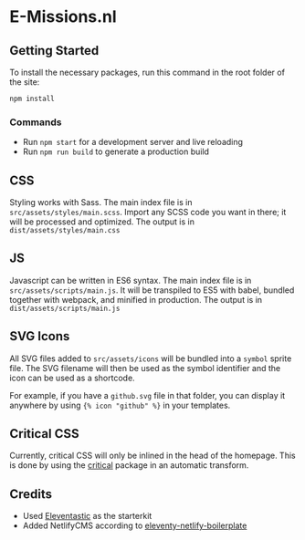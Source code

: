 # E-Missions.nl


## Getting Started

To install the necessary packages, run this command in the root folder of the site:

```sh
npm install
```

### Commands

- Run `npm start` for a development server and live reloading
- Run `npm run build` to generate a production build

## CSS

Styling works with Sass. The main index file is in `src/assets/styles/main.scss`. Import any SCSS code you want in there; it will be processed and optimized. The output is in `dist/assets/styles/main.css`

## JS

Javascript can be written in ES6 syntax. The main index file is in `src/assets/scripts/main.js`. It will be transpiled to ES5 with babel, bundled together with webpack, and minified in production. The output is in `dist/assets/scripts/main.js`

## SVG Icons

All SVG files added to `src/assets/icons` will be bundled into a `symbol` sprite file. The SVG filename will then be used as the symbol identifier and the icon can be used as a shortcode.

For example, if you have a `github.svg` file in that folder, you can display it anywhere by using `{% icon "github" %}` in your templates.

## Critical CSS

Currently, critical CSS will only be inlined in the head of the homepage. This is done by using the [critical](https://github.com/addyosmani/critical) package in an automatic transform.

## Credits

- Used [Eleventastic](https://github.com/maxboeck/eleventastic) as the starterkit
- Added NetlifyCMS according to [eleventy-netlify-boilerplate](https://github.com/danurbanowicz/eleventy-netlify-boilerplate)